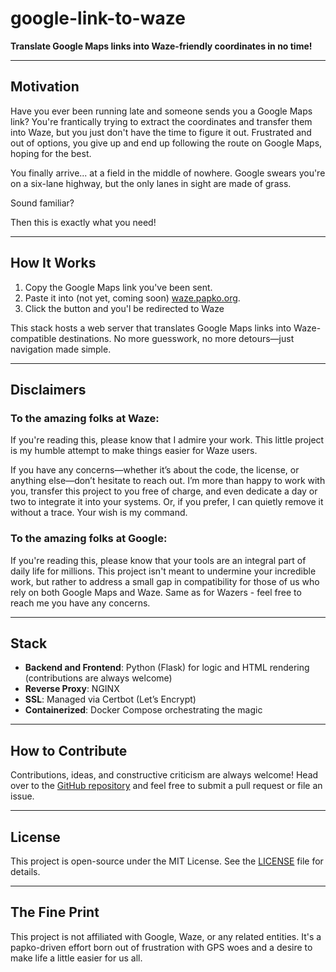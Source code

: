 # google-link-to-waze

**Translate Google Maps links into Waze-friendly coordinates in no time!**

---

## Motivation

Have you ever been running late and someone sends you a Google Maps link? You're frantically trying to extract the coordinates and transfer them into Waze, but you just don't have the time to figure it out. Frustrated and out of options, you give up and end up following the route on Google Maps, hoping for the best.

You finally arrive... at a field in the middle of nowhere. Google swears you're on a six-lane highway, but the only lanes in sight are made of grass.

Sound familiar?

Then this is exactly what you need!

---

## How It Works

1. Copy the Google Maps link you've been sent.
2. Paste it into (not yet, coming soon) [waze.papko.org](https://waze.papko.org).
3. Click the button and you'l be redirected to Waze

This stack hosts a web server that translates Google Maps links into Waze-compatible destinations. No more guesswork, no more detours—just navigation made simple.

---

## Disclaimers

### To the amazing folks at Waze:  
If you're reading this, please know that I admire your work. This little project is my humble attempt to make things easier for Waze users.

If you have any concerns—whether it’s about the code, the license, or anything else—don’t hesitate to reach out. I’m more than happy to work with you, transfer this project to you free of charge, and even dedicate a day or two to integrate it into your systems. Or, if you prefer, I can quietly remove it without a trace. Your wish is my command.

### To the amazing folks at Google:
If you're reading this, please know that your tools are an integral part of daily life for millions. This project isn't meant to undermine your incredible work, but rather to address a small gap in compatibility for those of us who rely on both Google Maps and Waze.
Same as for Wazers - feel free to reach me you have any concerns.

---

## Stack

- **Backend and Frontend**: Python (Flask) for logic and HTML rendering (contributions are always welcome)
- **Reverse Proxy**: NGINX  
- **SSL**: Managed via Certbot (Let’s Encrypt)  
- **Containerized**: Docker Compose orchestrating the magic  

---

## How to Contribute

Contributions, ideas, and constructive criticism are always welcome! Head over to the [GitHub repository](https://github.com/papko26/google-link-to-waze) and feel free to submit a pull request or file an issue.

---

## License

This project is open-source under the MIT License. See the [LICENSE](./LICENSE) file for details.

---

## The Fine Print

This project is not affiliated with Google, Waze, or any related entities. It's a papko-driven effort born out of frustration with GPS woes and a desire to make life a little easier for us all.